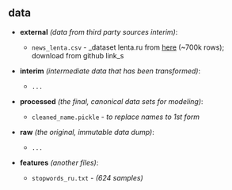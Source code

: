 data
--------

* **external** _(data from third party sources interim)_:
    - `news_lenta.csv` - _dataset lenta.ru from [here](https://www.kaggle.com/yutkin/corpus-of-russian-news-articles-from-lenta) (~700k rows); download from github link_s
  
* **interim** _(intermediate data that has been transformed)_:
    - `...`

* **processed** _(the final, canonical data sets for modeling)_:
    - `cleaned_name.pickle` - _to replace names to 1st form_

* **raw** _(the original, immutable data dump)_:
    - `...`
    
* **features** _(another files)_:
    - `stopwords_ru.txt` - _(624 samples)_